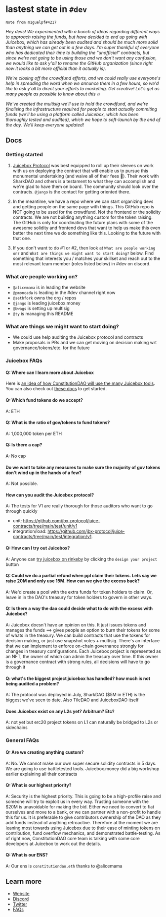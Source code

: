 # lastest state in `#dev`

`Note from m1guelpf#4217`

*Hey devs! We experimented with a bunch of ideas regarding different ways to approach raising the funds, but have decided to end up going with Juicebox, which has already been audited and should be much more solid than anything we can get out in a few days. I'm super thankful of everyone who has dedicated their time to building the "unofficial" contracts, but since we're not going to be using those and we don't want any confusion, we would like to ask y'all to rename the GitHub organization (since right now it looks a bit more official than it actually is).*

*We're closing off the crowdfund efforts, and we could really use everyone's help in spreading the word when we annunce them in a few hours, so we'd like to ask y'all to direct your efforts to marketing. Get creative! Let's get as many people as possible to know about this 🔥*

*We've created the multisig we'll use to hold the crowdfund, and we're finalising the infrastructure required for people to start actually commiting funds (we'll be using a platform called Juicebox, which has been thoroughly tested and audited), which we hope to soft-launch by the end of the day. We'll keep everyone updated!*

## Docs

### Getting started

1. [Juicebox Protocol](https://juicebox.money/) was best equipped to roll up their sleeves on work with us on deploying the contract that will enable us to pursue this monumental undertaking (and waive all of their fees 🙏). Their work with SharkDAO and others is a testament to what they can accomplish and we're glad to have them on board. The community should look over the contracts. `@jango` is the contact for getting oriented there.

2. In the meantime, we have a repo where we can start organizing devs and getting people on the same page with things. This GitHub repo is NOT going to be used for the crowdfund. Not the frontend or the solidity contracts. We are not building anything custom for the token raising. The GitHub is only for coordinating the future plans with some of the awesome solidity and frontend devs that want to help us make this even better the next time we do something like this. Looking to the future with that one.

3. If you don't want to do #1 or #2, then look at `What are people working on?` and `What are things we might want to start doing?` below. Find something that interests you / matches your skillset and reach out to the most relevant team member (roles listed below) in #dev on discord.

### What are people working on?

- `@alicemama` is in leading the website
- `@pmoncada` is leading in the #dev channel right now
- `@sethfork` owns the org / repos
- `@jango` is leading juicebox.money
- `@bwags` is setting up multisig
- `@ty` is managing this README

### What are things we might want to start doing?
- We could use help auditing the Juicebox protocol and contracts
- Make proposals in PRs and we can get moving on decision making wrt governance/tokens/etc. for the future

### Juicebox FAQs

#### Q: Where can I learn more about Juicebox

Here is [an idea of how ConstitutionDAO will use the many Juicebox tools](https://juiceboxdao.notion.site/ConstitutionDAO-on-Juicebox-4490ae7fb2ea4c7d82aa6fff5bfae477). You can also check out [these docs](https://www.figma.com/file/dHsQ7Bt3ryXbZ2sRBAfBq5/Juicebox-Technical-Docs) to get started.

#### Q: Which fund tokens do we accept?

A: ETH

#### Q: What is the ratio of gov/tokens to fund tokens?

A: 1,000,000 token per ETH

#### Q: Is there a cap?

A: No cap

#### Do we want to take any measures to make sure the majority of gov tokens don't wind up in the hands of a few?

A: Not possible.

#### How can you audit the Juicebox protocol?

A: The tests for V1 are really thorough for those auditors who want to go through quickly
- unit: https://github.com/jbx-protocol/juice-contracts/tree/main/test/unit/v1
- integration/load: https://github.com/jbx-protocol/juice-contracts/tree/main/test/integration/v1.

#### Q: How can I try out Juicebox?

A: Anyone can [try juicebox on rinkeby](http://rinkeby.juicebox.money/) by clicking the `design your project` button

#### Q: Could we do a partial refund when ppl claim their tokens. Lets say we raise 20M and only use 15M. How can we give the excess back?

A: We'd create a pool with the extra funds for token holders to claim. Or, leave in in the DAO's treasury for token holders to govern in other ways.

#### Q: Is there a way the dao could decide what to do with the excess with Juicebox?

A: Juicebox doesn't have an opinion on this. It just issues tokens and manages the funds ==> gives people an option to burn their tokens for some of whats in the treasury. We can build contracts that use the tokens for decision making, or just use snapshot votes + multisig. There's an interface that we can implement to enforce on-chain governance strongly for changes in treasury configurations. Each Juicebox project is represented as an NFT, the owner of which can admin the treasury over time. If this owner is a governance contract with strong rules, all decisions will have to go through it

#### Q: what's the biggest project juicebox has handled? how much is not being audited a problem?

A: The protocol was deployed in July, SharkDAO ($5M in ETH) is the biggest we've seen to date. Also TileDAO and JuiceboxDAO itself

#### Does Juicebox exist on any L2s yet? Arbitrum? Etc?

A: not yet but erc20 project tokens on L1 can naturally be bridged to L2s or sidechains

### General FAQs

#### Q: Are we creating anything custom?

A: No. We cannot make our own super secure solidity contracts in 5 days. We are going to use battletested tools. Juicebox.money did a big workshop earlier explaining all their contracts

#### Q: What is our highest priority?

A: Security is the highest priority. This is going to be a high-profile raise and someone will try to exploit us in every way. Trusting someone with the $20M is unavoidable for making the bid. Either we need to convert to fiat ourselves and move to a bank, or we can partner with a non-profit to handle this for us. It is preferable to give contributors ownership of the DAO as they add funds instead of anything retroactive. Therefore at the moment we are leaning most towards using Juicebox due to their ease of minting tokens on contribution, fund overflow mechanics, and demonstrated battle-testing. As of right now, ConstitutionDAO core team is talking with some core developers at Juicebox to work out the details.

#### Q: What is our ENS?

A: Our ens is `constitutiondao.eth` thanks to @alicemama

## Learn more
- [Website](https://constitutiondao.com/)
- [Discord](https://discord.gg/XQcmCmWDn8)
- [Twitter](https://twitter.com/constitutiondao)
- [FAQs](https://docs.google.com/document/d/1i1zLBXpdFdojvQVXpYBbeABEi7io60j0gOnM4uyZBdI)
